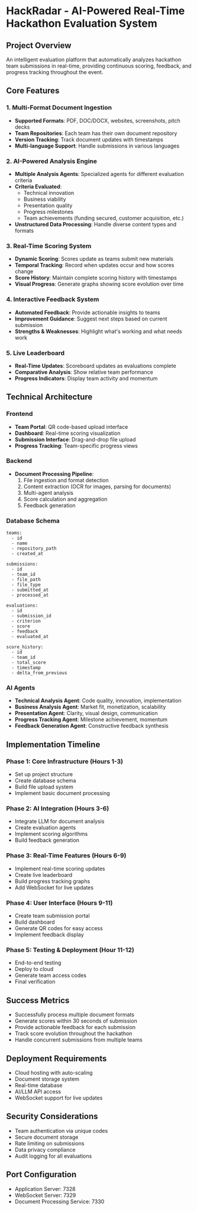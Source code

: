 # HackRadar - AI-Powered Real-Time Hackathon Evaluation System

## Project Overview
An intelligent evaluation platform that automatically analyzes hackathon team submissions in real-time, providing continuous scoring, feedback, and progress tracking throughout the event.

## Core Features

### 1. Multi-Format Document Ingestion
- **Supported Formats**: PDF, DOC/DOCX, websites, screenshots, pitch decks
- **Team Repositories**: Each team has their own document repository
- **Version Tracking**: Track document updates with timestamps
- **Multi-language Support**: Handle submissions in various languages

### 2. AI-Powered Analysis Engine
- **Multiple Analysis Agents**: Specialized agents for different evaluation criteria
- **Criteria Evaluated**:
  - Technical innovation
  - Business viability
  - Presentation quality
  - Progress milestones
  - Team achievements (funding secured, customer acquisition, etc.)
- **Unstructured Data Processing**: Handle diverse content types and formats

### 3. Real-Time Scoring System
- **Dynamic Scoring**: Scores update as teams submit new materials
- **Temporal Tracking**: Record when updates occur and how scores change
- **Score History**: Maintain complete scoring history with timestamps
- **Visual Progress**: Generate graphs showing score evolution over time

### 4. Interactive Feedback System
- **Automated Feedback**: Provide actionable insights to teams
- **Improvement Guidance**: Suggest next steps based on current submission
- **Strengths & Weaknesses**: Highlight what's working and what needs work

### 5. Live Leaderboard
- **Real-Time Updates**: Scoreboard updates as evaluations complete
- **Comparative Analysis**: Show relative team performance
- **Progress Indicators**: Display team activity and momentum

## Technical Architecture

### Frontend
- **Team Portal**: QR code-based upload interface
- **Dashboard**: Real-time scoring visualization
- **Submission Interface**: Drag-and-drop file upload
- **Progress Tracking**: Team-specific progress views

### Backend
- **Document Processing Pipeline**:
  1. File ingestion and format detection
  2. Content extraction (OCR for images, parsing for documents)
  3. Multi-agent analysis
  4. Score calculation and aggregation
  5. Feedback generation

### Database Schema
```
teams:
  - id
  - name
  - repository_path
  - created_at

submissions:
  - id
  - team_id
  - file_path
  - file_type
  - submitted_at
  - processed_at

evaluations:
  - id
  - submission_id
  - criterion
  - score
  - feedback
  - evaluated_at

score_history:
  - id
  - team_id
  - total_score
  - timestamp
  - delta_from_previous
```

### AI Agents
- **Technical Analysis Agent**: Code quality, innovation, implementation
- **Business Analysis Agent**: Market fit, monetization, scalability
- **Presentation Agent**: Clarity, visual design, communication
- **Progress Tracking Agent**: Milestone achievement, momentum
- **Feedback Generation Agent**: Constructive feedback synthesis

## Implementation Timeline

### Phase 1: Core Infrastructure (Hours 1-3)
- Set up project structure
- Create database schema
- Build file upload system
- Implement basic document processing

### Phase 2: AI Integration (Hours 3-6)
- Integrate LLM for document analysis
- Create evaluation agents
- Implement scoring algorithms
- Build feedback generation

### Phase 3: Real-Time Features (Hours 6-9)
- Implement real-time scoring updates
- Create live leaderboard
- Build progress tracking graphs
- Add WebSocket for live updates

### Phase 4: User Interface (Hours 9-11)
- Create team submission portal
- Build dashboard
- Generate QR codes for easy access
- Implement feedback display

### Phase 5: Testing & Deployment (Hour 11-12)
- End-to-end testing
- Deploy to cloud
- Generate team access codes
- Final verification

## Success Metrics
- Successfully process multiple document formats
- Generate scores within 30 seconds of submission
- Provide actionable feedback for each submission
- Track score evolution throughout the hackathon
- Handle concurrent submissions from multiple teams

## Deployment Requirements
- Cloud hosting with auto-scaling
- Document storage system
- Real-time database
- AI/LLM API access
- WebSocket support for live updates

## Security Considerations
- Team authentication via unique codes
- Secure document storage
- Rate limiting on submissions
- Data privacy compliance
- Audit logging for all evaluations

## Port Configuration
- Application Server: 7328
- WebSocket Server: 7329
- Document Processing Service: 7330